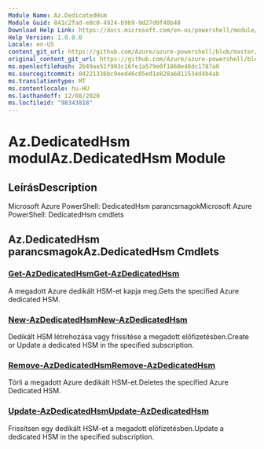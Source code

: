 ```yaml
---
Module Name: Az.DedicatedHsm
Module Guid: 841c2fad-e8c0-4924-b9b9-9d27d0f40b48
Download Help Link: https://docs.microsoft.com/en-us/powershell/module/az.dedicatedhsm
Help Version: 1.0.0.0
Locale: en-US
content_git_url: https://github.com/Azure/azure-powershell/blob/master/src/DedicatedHsm/help/Az.DedicatedHsm.md
original_content_git_url: https://github.com/Azure/azure-powershell/blob/master/src/DedicatedHsm/help/Az.DedicatedHsm.md
ms.openlocfilehash: 2b49ae51f903c16fe1a579e0f1860e48dc1787a0
ms.sourcegitcommit: 04221336bc9eed46c05ed1e828a6811534d4b4ab
ms.translationtype: MT
ms.contentlocale: hu-HU
ms.lasthandoff: 12/08/2020
ms.locfileid: "98343818"
---
```

# <span data-ttu-id="a8909-101">Az.DedicatedHsm modul</span><span class="sxs-lookup"><span data-stu-id="a8909-101">Az.DedicatedHsm Module</span></span>
## <span data-ttu-id="a8909-102">Leírás</span><span class="sxs-lookup"><span data-stu-id="a8909-102">Description</span></span>
<span data-ttu-id="a8909-103">Microsoft Azure PowerShell: DedicatedHsm parancsmagok</span><span class="sxs-lookup"><span data-stu-id="a8909-103">Microsoft Azure PowerShell: DedicatedHsm cmdlets</span></span>

## <span data-ttu-id="a8909-104">Az.DedicatedHsm parancsmagok</span><span class="sxs-lookup"><span data-stu-id="a8909-104">Az.DedicatedHsm Cmdlets</span></span>
### [<span data-ttu-id="a8909-105">Get-AzDedicatedHsm</span><span class="sxs-lookup"><span data-stu-id="a8909-105">Get-AzDedicatedHsm</span></span>](Get-AzDedicatedHsm.md)
<span data-ttu-id="a8909-106">A megadott Azure dedikált HSM-et kapja meg.</span><span class="sxs-lookup"><span data-stu-id="a8909-106">Gets the specified Azure dedicated HSM.</span></span>

### [<span data-ttu-id="a8909-107">New-AzDedicatedHsm</span><span class="sxs-lookup"><span data-stu-id="a8909-107">New-AzDedicatedHsm</span></span>](New-AzDedicatedHsm.md)
<span data-ttu-id="a8909-108">Dedikált HSM létrehozása vagy frissítése a megadott előfizetésben.</span><span class="sxs-lookup"><span data-stu-id="a8909-108">Create or Update a dedicated HSM in the specified subscription.</span></span>

### [<span data-ttu-id="a8909-109">Remove-AzDedicatedHsm</span><span class="sxs-lookup"><span data-stu-id="a8909-109">Remove-AzDedicatedHsm</span></span>](Remove-AzDedicatedHsm.md)
<span data-ttu-id="a8909-110">Törli a megadott Azure dedikált HSM-et.</span><span class="sxs-lookup"><span data-stu-id="a8909-110">Deletes the specified Azure Dedicated HSM.</span></span>

### [<span data-ttu-id="a8909-111">Update-AzDedicatedHsm</span><span class="sxs-lookup"><span data-stu-id="a8909-111">Update-AzDedicatedHsm</span></span>](Update-AzDedicatedHsm.md)
<span data-ttu-id="a8909-112">Frissítsen egy dedikált HSM-et a megadott előfizetésben.</span><span class="sxs-lookup"><span data-stu-id="a8909-112">Update a dedicated HSM in the specified subscription.</span></span>

